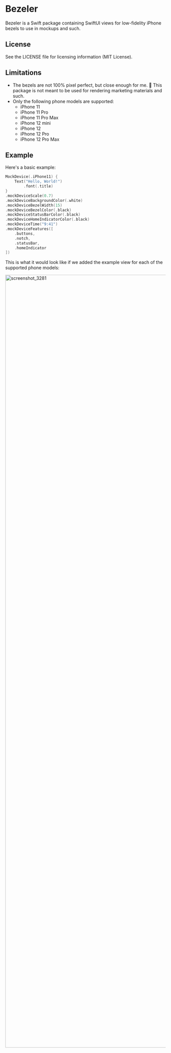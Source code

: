 
# Bezeler

Bezeler is a Swift package containing SwiftUI views for low-fidelity iPhone bezels to use in mockups and such.

## License

See the LICENSE file for licensing information (MIT License).

## Limitations

- The bezels are not 100% pixel perfect, but close enough for me. 🙂 This package is not meant to be used for rendering marketing materials and such.
- Only the following phone models are supported:
    - iPhone 11
    - iPhone 11 Pro
    - iPhone 11 Pro Max
    - iPhone 12 mini
    - iPhone 12
    - iPhone 12 Pro
    - iPhone 12 Pro Max

## Example

Here's a basic example:

```swift
MockDevice(.iPhone11) {
    Text("Hello, World!")
        .font(.title)
}
.mockDeviceScale(0.7)
.mockDeviceBackgroundColor(.white)
.mockDeviceBezelWidth(15)
.mockDeviceBezelColor(.black)
.mockDeviceStatusBarColor(.black)
.mockDeviceHomeIndicatorColor(.black)
.mockDeviceTime("9:41")
.mockDeviceFeatures([
    .buttons,
    .notch,
    .statusBar,
    .homeIndicator
])
```

This is what it would look like if we added the example view for each of the supported phone models:

<img width="2426" alt="screenshot_3281" src="https://user-images.githubusercontent.com/384210/113225609-555b7300-928e-11eb-888b-36a571d505e0.png">

